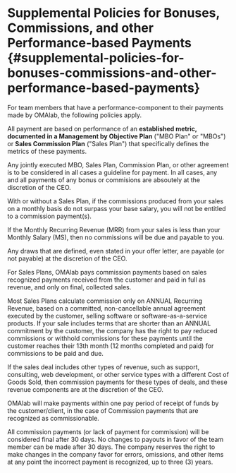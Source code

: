 # Supplemental Policies for Bonuses, Commissions, and other Performance-based Payments {#supplemental-policies-for-bonuses-commissions-and-other-performance-based-payments}

For team members that have a performance-component to their payments made by OMAlab, the following policies apply.

All payment are based on performance of an **established metric, documented in a Management by Objective Plan** \("MBO Plan" or "MBOs"\) or **Sales Commission Plan** \("Sales Plan"\) that specifically defines the metrics of these payments.

Any jointly executed MBO, Sales Plan, Commission Plan, or other agreement is to be considered in all cases a guideline for payment. In all cases, any and all payments of any bonus or commisions are absoutely at the discretion of the CEO.

With or without a Sales Plan, if the commissions produced from your sales on a monthly basis do not surpass your base salary, you will not be entitled to a commission payment\(s\).

If the Monthly Recurring Revenue \(MRR\) from your sales is less than your Monthly Salary \(MS\), then no commissions will be due and payable to you.

Any draws that are defined, even stated in your offer letter, are payable \(or not payable\) at the discretion of the CEO.

For Sales Plans, OMAlab pays commission payments based on sales recognized payments received from the customer and paid in full as revenue, and only on final, collected sales.

Most Sales Plans calculate commission only on ANNUAL Recurring Revenue, based on a committed, non-cancellable annual agreement executed by the customer, selling software or software-as-a-service products. If your sale includes terms that are shorter than an ANNUAL commitment by the customer, the company has the right to pay reduced commissions or withhold commissions for these payments until the customer reaches their 13th month \(12 months completed and paid\) for commissions to be paid and due.

If the sales deal includes other types of revenue, such as support, consulting, web development, or other service types with a different Cost of Goods Sold, then commission payments for these types of deals, and these revenue components are at the discretion of the CEO.

OMAlab will make payments within one pay period of receipt of funds by the customer/client, in the case of Commission payments that are recognized as commissionable.

All commission payments \(or lack of payment for commission\) will be considered final after 30 days. No changes to payouts in favor of the team member can be made after 30 days. The company reserves the right to make changes in the company favor for errors, omissions, and other items at any point the incorrect payment is recognized, up to three \(3\) years.


